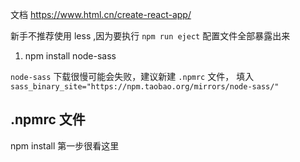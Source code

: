 文档 https://www.html.cn/create-react-app/

新手不推荐使用 less ,因为要执行 `npm run eject` 配置文件全部暴露出来

1. npm install node-sass

`node-sass` 下载很慢可能会失败，建议新建 `.npmrc` 文件，
填入
`sass_binary_site="https://npm.taobao.org/mirrors/node-sass/"
`
## .npmrc 文件
npm install 第一步很看这里
